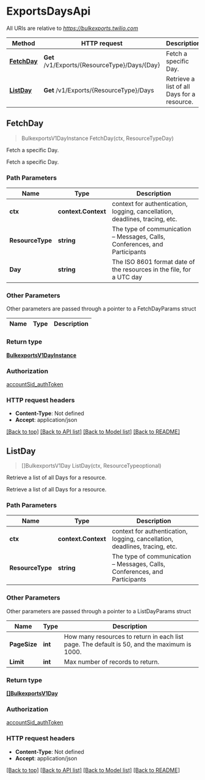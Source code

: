 # ExportsDaysApi

All URIs are relative to *https://bulkexports.twilio.com*

Method | HTTP request | Description
------------- | ------------- | -------------
[**FetchDay**](ExportsDaysApi.md#FetchDay) | **Get** /v1/Exports/{ResourceType}/Days/{Day} | Fetch a specific Day.
[**ListDay**](ExportsDaysApi.md#ListDay) | **Get** /v1/Exports/{ResourceType}/Days | Retrieve a list of all Days for a resource.



## FetchDay

> BulkexportsV1DayInstance FetchDay(ctx, ResourceTypeDay)

Fetch a specific Day.

Fetch a specific Day.

### Path Parameters


Name | Type | Description
------------- | ------------- | -------------
**ctx** | **context.Context** | context for authentication, logging, cancellation, deadlines, tracing, etc.
**ResourceType** | **string** | The type of communication – Messages, Calls, Conferences, and Participants
**Day** | **string** | The ISO 8601 format date of the resources in the file, for a UTC day

### Other Parameters

Other parameters are passed through a pointer to a FetchDayParams struct


Name | Type | Description
------------- | ------------- | -------------

### Return type

[**BulkexportsV1DayInstance**](BulkexportsV1DayInstance.md)

### Authorization

[accountSid_authToken](../README.md#accountSid_authToken)

### HTTP request headers

- **Content-Type**: Not defined
- **Accept**: application/json

[[Back to top]](#) [[Back to API list]](../README.md#documentation-for-api-endpoints)
[[Back to Model list]](../README.md#documentation-for-models)
[[Back to README]](../README.md)


## ListDay

> []BulkexportsV1Day ListDay(ctx, ResourceTypeoptional)

Retrieve a list of all Days for a resource.

Retrieve a list of all Days for a resource.

### Path Parameters


Name | Type | Description
------------- | ------------- | -------------
**ctx** | **context.Context** | context for authentication, logging, cancellation, deadlines, tracing, etc.
**ResourceType** | **string** | The type of communication – Messages, Calls, Conferences, and Participants

### Other Parameters

Other parameters are passed through a pointer to a ListDayParams struct


Name | Type | Description
------------- | ------------- | -------------
**PageSize** | **int** | How many resources to return in each list page. The default is 50, and the maximum is 1000.
**Limit** | **int** | Max number of records to return.

### Return type

[**[]BulkexportsV1Day**](BulkexportsV1Day.md)

### Authorization

[accountSid_authToken](../README.md#accountSid_authToken)

### HTTP request headers

- **Content-Type**: Not defined
- **Accept**: application/json

[[Back to top]](#) [[Back to API list]](../README.md#documentation-for-api-endpoints)
[[Back to Model list]](../README.md#documentation-for-models)
[[Back to README]](../README.md)


